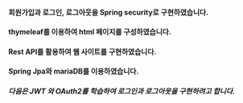 #### 회원가입과 로그인, 로그아웃을 Spring security로 구현하였습니다.
#### thymeleaf를 이용하여 html 페이지를 구성하였습니다.
#### Rest API를 활용하여 웹 사이트를 구현하였습니다.
#### Spring Jpa와 mariaDB를 이용하였습니다.


##### 다음은 JWT 와 OAuth2를 학습하여 로그인과 로그아웃을 구현하려고 합니다.
